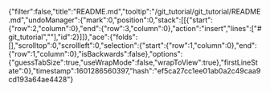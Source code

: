 {"filter":false,"title":"README.md","tooltip":"/git_tutorial/git_tutorial/README.md","undoManager":{"mark":0,"position":0,"stack":[[{"start":{"row":2,"column":0},"end":{"row":3,"column":0},"action":"insert","lines":["# git_tutorial",""],"id":2}]]},"ace":{"folds":[],"scrolltop":0,"scrollleft":0,"selection":{"start":{"row":1,"column":0},"end":{"row":1,"column":0},"isBackwards":false},"options":{"guessTabSize":true,"useWrapMode":false,"wrapToView":true},"firstLineState":0},"timestamp":1601286560397,"hash":"ef5ca27cc1ee01ab0a2c49caa9cd193a64ae4428"}